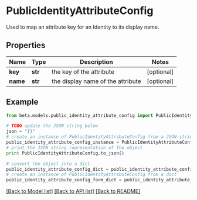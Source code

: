 # PublicIdentityAttributeConfig

Used to map an attribute key for an Identity to its display name.

## Properties
Name | Type | Description | Notes
------------ | ------------- | ------------- | -------------
**key** | **str** | the key of the attribute | [optional] 
**name** | **str** | the display name of the attribute | [optional] 

## Example

```python
from beta.models.public_identity_attribute_config import PublicIdentityAttributeConfig

# TODO update the JSON string below
json = "{}"
# create an instance of PublicIdentityAttributeConfig from a JSON string
public_identity_attribute_config_instance = PublicIdentityAttributeConfig.from_json(json)
# print the JSON string representation of the object
print PublicIdentityAttributeConfig.to_json()

# convert the object into a dict
public_identity_attribute_config_dict = public_identity_attribute_config_instance.to_dict()
# create an instance of PublicIdentityAttributeConfig from a dict
public_identity_attribute_config_form_dict = public_identity_attribute_config.from_dict(public_identity_attribute_config_dict)
```
[[Back to Model list]](../README.md#documentation-for-models) [[Back to API list]](../README.md#documentation-for-api-endpoints) [[Back to README]](../README.md)



